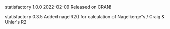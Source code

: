 statisfactory 1.0.0 2022-02-09
Released on CRAN!

statisfactory 0.3.5
Added nagelR2() for calculation of Nagelkerge's / Craig & Uhler's R2
